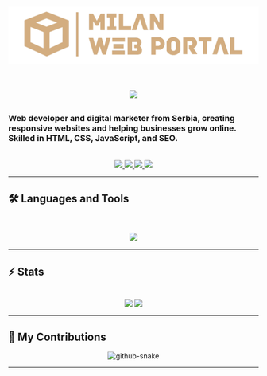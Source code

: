 ## 
<img src="https://github.com/Milan-petkovski/Milan-petkovski/blob/main/mwp.png">

<h1 align="center">
    <img src="https://readme-typing-svg.herokuapp.com/?font=Inter&size=48&center=true&vCenter=true&width=500&height=70&color=d3ad80&duration=4000&lines=Hi+There!+👋;+I'm+Milan+Petkovski!;" />
</h1>

### Web developer and digital marketer from Serbia, creating responsive websites and helping businesses grow online. Skilled in HTML, CSS, JavaScript, and SEO.

<br>

<div align="center">
  <a href="contact@milanwebportal.com">
    <img src="https://img.shields.io/badge/Gmail-FF0000?style=for-the-badge&logo=gmail&logoColor=white" target="_blank"/>
  </a>
  <a href="https://instagram.com/milanwebportal" target="_blank">
    <img src="https://img.shields.io/badge/Instagram-E4405F?style=for-the-badge&logo=instagram&logoColor=white" target="_blank"/>
  </a>  
  <a href="https://linkedin.com/in/milan--petkovski" target="_blank">
    <img src="https://img.shields.io/badge/LinkedIn-0077B5?style=for-the-badge&logo=linkedin&logoColor=white" target="_blank"/>
  </a>
  <a href="https://freelancer.com/u/Milan567" target="_blank">
    <img src="https://img.shields.io/badge/Freelancer-29B2FE?style=for-the-badge&logo=freelancer&logoColor=white" target="_blank"/>
  </a>
</div>

<hr>

## 🛠️ Languages and Tools

<br>

<p align="center">
  <img src="https://skillicons.dev/icons?i=html,css,js,bootstrap,nodejs,c#" />
</p>

<hr>

## ⚡️ Stats

<br>

<div align=center>
  <img width=325 src="https://github-readme-stats.vercel.app/api?username=milan-petkovski&theme=transparent&count_private=true&show_icons=true&rank_icon=github&locale=en"/>
  <img width=325 src="https://github-readme-stats.vercel.app/api/top-langs?username=milan-petkovski&theme=transparent&layout=donut&hide=css&langs_count=8&border_radius=10&show_icons=true&locale=en"/>
</div>

<hr>

## 🐍 My Contributions

<div align="center">
  <picture>
    <source media="(prefers-color-scheme: dark)" srcset="https://raw.githubusercontent.com/{USERNAME}/{USERNAME}/output/github-contribution-grid-snake-dark.svg" />
    <source media="(prefers-color-scheme: light)" srcset="https://raw.githubusercontent.com/{USERNAME}/{USERNAME}/output/github-contribution-grid-snake.svg" />
    <img alt="github-snake" src="https://raw.githubusercontent.com/{USERNAME}/{USERNAME}/output/github-contribution-grid-snake.svg" />
  </picture>
</div>

<hr>
